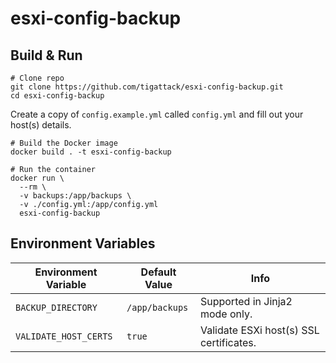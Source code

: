 # esxi-config-backup

## Build & Run

```shell
# Clone repo
git clone https://github.com/tigattack/esxi-config-backup.git
cd esxi-config-backup
```

Create a copy of `config.example.yml` called `config.yml` and fill out your host(s) details.

```shell
# Build the Docker image
docker build . -t esxi-config-backup

# Run the container
docker run \
  --rm \
  -v backups:/app/backups \
  -v ./config.yml:/app/config.yml
  esxi-config-backup
```

## Environment Variables

| Environment Variable  | Default Value  | Info                                                                                                                                           |
|-----------------------|----------------|------------------------------------------------------------------------------------------------------------------------------------------------|
| `BACKUP_DIRECTORY`    | `/app/backups` | Supported in Jinja2 mode only.                                                                                                                 |
| `VALIDATE_HOST_CERTS` | `true`         | Validate ESXi host(s) SSL certificates.                                                                                                        |
